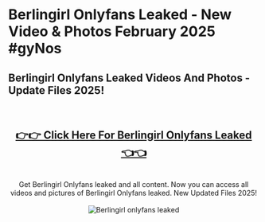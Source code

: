 # Berlingirl Onlyfans Leaked - New Video & Photos February 2025 #gyNos

<h2>Berlingirl Onlyfans Leaked Videos And Photos - Update Files 2025!</h2>
<br>
<div align="center">
<h2><a href="https://links2leaks.com?utm_source=berlingirl&utm_medium=git92" rel="nofollow">👉👉 Click Here For Berlingirl Onlyfans Leaked 👈👈</a></h2>
<br>
Get Berlingirl Onlyfans leaked and all content. Now you can access all videos and pictures of Berlingirl Onlyfans leaked. New Updated Files 2025!
<br>
<br>
<a href="https://links2leaks.com?utm_source=berlingirl&utm_medium=git92" rel="nofollow" data-target="animated-image.originalLink"><img src="https://i.ibb.co/Gkj2r4b/banner.png" alt="Berlingirl onlyfans leaked" style="max-width: 100%; display: inline-block;" data-target="animated-image.originalImage"></a>
</div>
<br>
